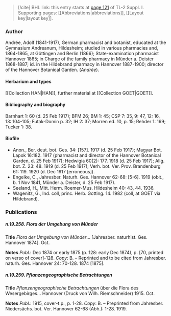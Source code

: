 > [!cite] BHL link: this entry starts at [page 121](https://www.biodiversitylibrary.org/item/103858#page/133/mode/1up) of TL-2 Suppl. I.
> Supporting pages: [[Abbreviations|abbreviations]], [[Layout key|layout key]].

### Author

Andrée, Adolf (1841-1917), German pharmacist and botanist, educated at the Gymnasium Andreanum, Hildesheim; studied in various pharmacies and, 1864-1865, at Göttingen and Berlin (1866); State-examination pharmacist Hannover 1865; in Charge of the family pharmacy in Münder a. Deister 1868-1887; id. in the Hildebrand pharmacy in Hannover 1887-1900; director of the Hannover Botanical Garden. (*Andrée*).

#### Herbarium and types

[[Collection HAN|HAN]], further material at [[Collection GOET|GOET]].

#### Bibliography and biography

Barnhart 1: 60 (d. 25 Feb 1917); BFM 26; BM 1: 45; CSP 7: 35, 9: 47, 12: 16, 13: 104-105; Futak-Domin p. 32; IH 2: 37; Morren ed. 10, p. 15; Rehder 1: 169; Tucker 1: 38.

#### Biofile

- Anon., Ber. deut. bot. Ges. 34: \[157\]. 1917 (d. 25 Feb 1917); Magyar Bot. Lapok 16:182. 1917 (pharmacist and director of the Hannover Botanical Garden, d. 25 Feb 1917); Hedwigia 60(2): 177. 1918 (d. 25 Feb 1917); Allg. bot. Z. 23: 48. 1919 (d. 25 Feb 1917); Verh. bot. Ver. Prov. Brandenburg 61: 119. 1920 (d. Dec 1917 \[erroneous\]).
- Engelke, C., Jahresber. Naturh. Ges. Hannover 62-68: \[5-6\]. 1919 (obit., b. 1 Nov 1841, Münder a. Deister, d. 25 Feb 1917).
- Seeland, H., Mitt. Herm. Roemer-Mus. Hildesheim 40: 43, 44. 1936.
- Wagenitz, G., Ind. coll, princ. Herb. Gotting. 14. 1982 (coll, at GOET via Hildebrand).

### Publications

##### n.19.258. Flora der Umgebung von Münder

**Title**
*Flora der Umgebung von Münder*... \[Jahresber. naturhist. Ges. Hannover 1874\]. Oct.

**Notes**
*Publ*.: Dec 1874 or early 1875 (p. 128: early Dec 1874), p. \[70, printed on verso of cover\]-128.
*Copy*: B. – Reprinted and to be cited from Jahresber. naturh. Ges. Hannover 24: 70-128. 1874 \[1875\].

##### n.19.259. Pflanzengeographische Betrachtungen

**Title**
*Pflanzengeographische Betrachtungen* über die Flora des Wesergebirges... Hannover (Druck von Wilh. Riemschneider) 1915. Oct.

**Notes**
*Publ*.: 1915, cover-t.p., p. 1-28. *Copy*: B. – Preprinted from Jahresber. Niedersächs. bot. Ver. Hannover 62-68 (Abh.): 1-28. 1919.

